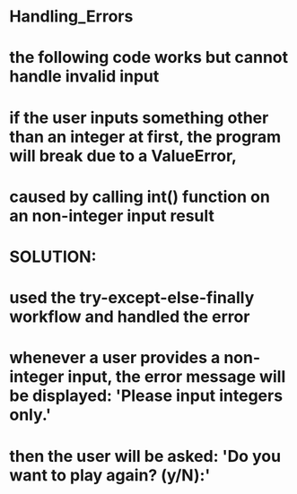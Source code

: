 # Handling_Errors
# the following code works but cannot handle invalid input
# if the user inputs something other than an integer at first, the program will break due to a ValueError,
# caused by calling int() function on an non-integer input result
#
# SOLUTION:
# used the try-except-else-finally workflow and handled the error
# whenever a user provides a non-integer input, the error message will be displayed: 'Please input integers only.'
# then the user will be asked: 'Do you want to play again? (y/N):'
